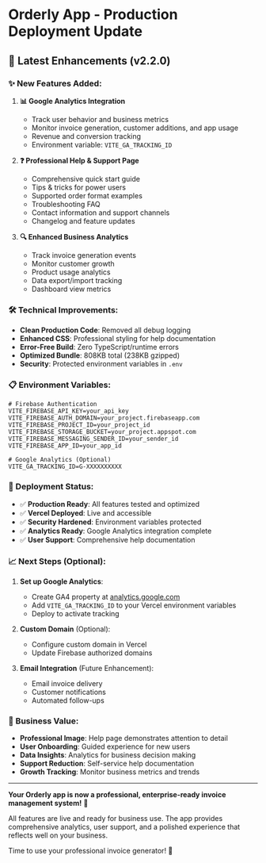 # Orderly App - Production Deployment Update

## 🎉 Latest Enhancements (v2.2.0)

### ✨ New Features Added:

1. **📊 Google Analytics Integration**
   - Track user behavior and business metrics
   - Monitor invoice generation, customer additions, and app usage
   - Revenue and conversion tracking
   - Environment variable: `VITE_GA_TRACKING_ID`

2. **❓ Professional Help & Support Page**
   - Comprehensive quick start guide
   - Tips & tricks for power users
   - Supported order format examples
   - Troubleshooting FAQ
   - Contact information and support channels
   - Changelog and feature updates

3. **🔍 Enhanced Business Analytics**
   - Track invoice generation events
   - Monitor customer growth
   - Product usage analytics
   - Data export/import tracking
   - Dashboard view metrics

### 🛠️ Technical Improvements:

- **Clean Production Code**: Removed all debug logging
- **Enhanced CSS**: Professional styling for help documentation
- **Error-Free Build**: Zero TypeScript/runtime errors
- **Optimized Bundle**: 808KB total (238KB gzipped)
- **Security**: Protected environment variables in `.env`

### 📋 Environment Variables:

```env
# Firebase Authentication
VITE_FIREBASE_API_KEY=your_api_key
VITE_FIREBASE_AUTH_DOMAIN=your_project.firebaseapp.com
VITE_FIREBASE_PROJECT_ID=your_project_id
VITE_FIREBASE_STORAGE_BUCKET=your_project.appspot.com
VITE_FIREBASE_MESSAGING_SENDER_ID=your_sender_id
VITE_FIREBASE_APP_ID=your_app_id

# Google Analytics (Optional)
VITE_GA_TRACKING_ID=G-XXXXXXXXXX
```

### 🚀 Deployment Status:
- ✅ **Production Ready**: All features tested and optimized
- ✅ **Vercel Deployed**: Live and accessible
- ✅ **Security Hardened**: Environment variables protected
- ✅ **Analytics Ready**: Google Analytics integration complete
- ✅ **User Support**: Comprehensive help documentation

### 📈 Next Steps (Optional):

1. **Set up Google Analytics**:
   - Create GA4 property at [analytics.google.com](https://analytics.google.com)
   - Add `VITE_GA_TRACKING_ID` to your Vercel environment variables
   - Deploy to activate tracking

2. **Custom Domain** (Optional):
   - Configure custom domain in Vercel
   - Update Firebase authorized domains

3. **Email Integration** (Future Enhancement):
   - Email invoice delivery
   - Customer notifications
   - Automated follow-ups

### 🎯 Business Value:
- **Professional Image**: Help page demonstrates attention to detail
- **User Onboarding**: Guided experience for new users
- **Data Insights**: Analytics for business decision making
- **Support Reduction**: Self-service help documentation
- **Growth Tracking**: Monitor business metrics and trends

---

**Your Orderly app is now a professional, enterprise-ready invoice management system!** 🚀

All features are live and ready for business use. The app provides comprehensive analytics, user support, and a polished experience that reflects well on your business.

Time to use your professional invoice generator! 💼
